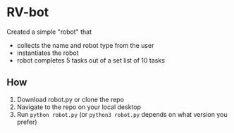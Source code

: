 # RV-bot

Created a simple "robot" that
- collects the name and robot type from the user
- instantiates the robot
- robot completes 5 tasks out of a set list of 10 tasks

## How
1. Download robot.py or clone the repo
2. Navigate to the repo on your local desktop
3. Run `python robot.py` (or `python3 robot.py` depends on what version you prefer)
